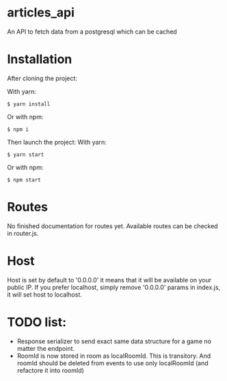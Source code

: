 # articles_api
An API to fetch data from a postgresql which can be cached

# Installation
After cloning the project:

With yarn:
```
$ yarn install
```

Or with npm:
```
$ npm i
```

Then launch the project:
With yarn:
```
$ yarn start
```

Or with npm:
```
$ npm start
```

# Routes
No finished documentation for routes yet. Available routes can be checked in router.js.

# Host 
Host is set by default to '0.0.0.0' it means that it will be available on your public IP.
If you prefer localhost, simply remove '0.0.0.0' params in index.js, it will set host to localhost.

# TODO list: 
- Response serializer to send exact same data structure for a game no matter the endpoint.
- RoomId is now stored in room as localRoomId. This is transitory. And roomId should be deleted from events to use only localRoomId (and refactore it into roomId)
